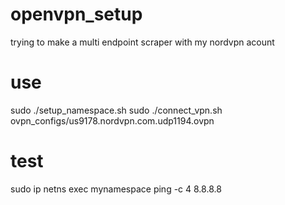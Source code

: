 # openvpn_setup
trying to make a multi endpoint scraper with my nordvpn acount

# use

sudo ./setup_namespace.sh
sudo ./connect_vpn.sh ovpn_configs/us9178.nordvpn.com.udp1194.ovpn

# test

sudo ip netns exec mynamespace ping -c 4 8.8.8.8
